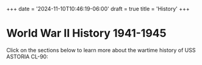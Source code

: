 +++
date = '2024-11-10T10:46:19-06:00'
draft = true
title = 'History'
+++

# World War II History 1941-1945

Click on the sections below to learn more about the wartime history of USS ASTORIA CL-90:

